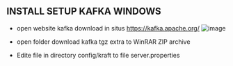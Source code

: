 ## INSTALL SETUP KAFKA WINDOWS 

- open website kafka download in situs https://kafka.apache.org/
  ![image](https://github.com/engkoskostaman97/setup_install_kafka_from_windows/assets/110719940/578a43a0-646a-4091-af7a-3d53c457a833)

-  open folder download kafka tgz extra to WinRAR ZIP archive
-  Edite file in directory config/kraft to file server.properties
   
